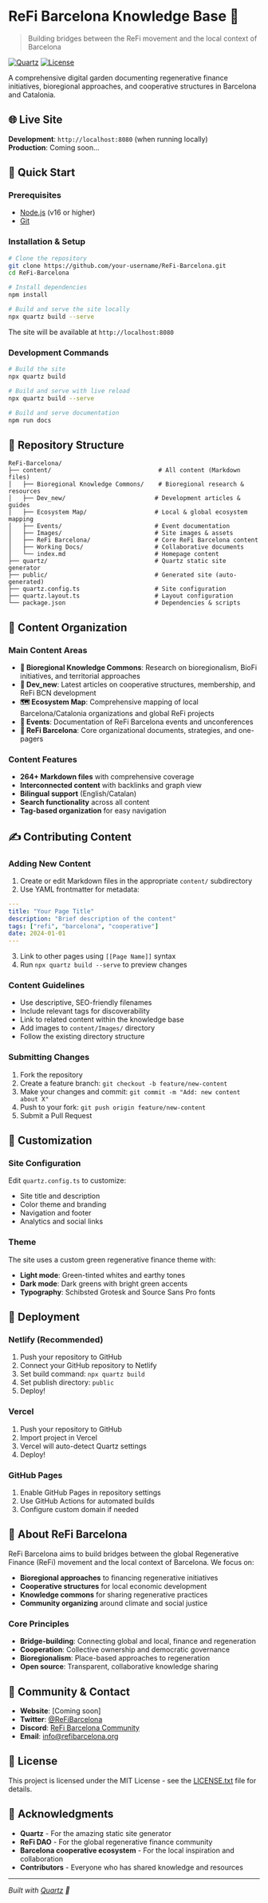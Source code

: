 # ReFi Barcelona Knowledge Base 🌱

> Building bridges between the ReFi movement and the local context of Barcelona

[![Quartz](https://img.shields.io/badge/Built%20with-Quartz-green)](https://quartz.jzhao.xyz)
[![License](https://img.shields.io/badge/License-MIT-blue.svg)](LICENSE.txt)

A comprehensive digital garden documenting regenerative finance initiatives, bioregional approaches, and cooperative structures in Barcelona and Catalonia.

## 🌐 Live Site

**Development**: `http://localhost:8080` (when running locally)  
**Production**: Coming soon...

## 🚀 Quick Start

### Prerequisites

- [Node.js](https://nodejs.org/) (v16 or higher)
- [Git](https://git-scm.com/)

### Installation & Setup

```bash
# Clone the repository
git clone https://github.com/your-username/ReFi-Barcelona.git
cd ReFi-Barcelona

# Install dependencies
npm install

# Build and serve the site locally
npx quartz build --serve
```

The site will be available at `http://localhost:8080`

### Development Commands

```bash
# Build the site
npx quartz build

# Build and serve with live reload
npx quartz build --serve

# Build and serve documentation
npm run docs
```

## 📁 Repository Structure

```
ReFi-Barcelona/
├── content/                              # All content (Markdown files)
│   ├── Bioregional Knowledge Commons/    # Bioregional research & resources
│   ├── Dev_new/                         # Development articles & guides
│   ├── Ecosystem Map/                   # Local & global ecosystem mapping
│   ├── Events/                          # Event documentation
│   ├── Images/                          # Site images & assets
│   ├── ReFi Barcelona/                  # Core ReFi Barcelona content
│   ├── Working Docs/                    # Collaborative documents
│   └── index.md                         # Homepage content
├── quartz/                              # Quartz static site generator
├── public/                              # Generated site (auto-generated)
├── quartz.config.ts                     # Site configuration
├── quartz.layout.ts                     # Layout configuration
└── package.json                         # Dependencies & scripts
```

## 📝 Content Organization

### Main Content Areas

- **🌿 Bioregional Knowledge Commons**: Research on bioregionalism, BioFi initiatives, and territorial approaches
- **🔄 Dev_new**: Latest articles on cooperative structures, membership, and ReFi BCN development
- **🗺️ Ecosystem Map**: Comprehensive mapping of local Barcelona/Catalonia organizations and global ReFi projects
- **📅 Events**: Documentation of ReFi Barcelona events and unconferences
- **🏢 ReFi Barcelona**: Core organizational documents, strategies, and one-pagers

### Content Features

- **264+ Markdown files** with comprehensive coverage
- **Interconnected content** with backlinks and graph view
- **Bilingual support** (English/Catalan)
- **Search functionality** across all content
- **Tag-based organization** for easy navigation

## ✍️ Contributing Content

### Adding New Content

1. Create or edit Markdown files in the appropriate `content/` subdirectory
2. Use YAML frontmatter for metadata:

```yaml
---
title: "Your Page Title"
description: "Brief description of the content"
tags: ["refi", "barcelona", "cooperative"]
date: 2024-01-01
---
```

3. Link to other pages using `[[Page Name]]` syntax
4. Run `npx quartz build --serve` to preview changes

### Content Guidelines

- Use descriptive, SEO-friendly filenames
- Include relevant tags for discoverability
- Link to related content within the knowledge base
- Add images to `content/Images/` directory
- Follow the existing directory structure

### Submitting Changes

1. Fork the repository
2. Create a feature branch: `git checkout -b feature/new-content`
3. Make your changes and commit: `git commit -m "Add: new content about X"`
4. Push to your fork: `git push origin feature/new-content`
5. Submit a Pull Request

## 🎨 Customization

### Site Configuration

Edit `quartz.config.ts` to customize:
- Site title and description
- Color theme and branding
- Navigation and footer
- Analytics and social links

### Theme

The site uses a custom green regenerative finance theme with:
- **Light mode**: Green-tinted whites and earthy tones
- **Dark mode**: Dark greens with bright green accents
- **Typography**: Schibsted Grotesk and Source Sans Pro fonts

## 🚀 Deployment

### Netlify (Recommended)

1. Push your repository to GitHub
2. Connect your GitHub repository to Netlify
3. Set build command: `npx quartz build`
4. Set publish directory: `public`
5. Deploy!

### Vercel

1. Push your repository to GitHub
2. Import project in Vercel
3. Vercel will auto-detect Quartz settings
4. Deploy!

### GitHub Pages

1. Enable GitHub Pages in repository settings
2. Use GitHub Actions for automated builds
3. Configure custom domain if needed

## 🌱 About ReFi Barcelona

ReFi Barcelona aims to build bridges between the global Regenerative Finance (ReFi) movement and the local context of Barcelona. We focus on:

- **Bioregional approaches** to financing regenerative initiatives
- **Cooperative structures** for local economic development
- **Knowledge commons** for sharing regenerative practices
- **Community organizing** around climate and social justice

### Core Principles

- **Bridge-building**: Connecting global and local, finance and regeneration
- **Cooperation**: Collective ownership and democratic governance
- **Bioregionalism**: Place-based approaches to regeneration
- **Open source**: Transparent, collaborative knowledge sharing

## 🤝 Community & Contact

- **Website**: [Coming soon]
- **Twitter**: [@ReFiBarcelona](https://twitter.com/ReFiBarcelona)
- **Discord**: [ReFi Barcelona Community](https://discord.gg/refibarcelona)
- **Email**: info@refibarcelona.org

## 📄 License

This project is licensed under the MIT License - see the [LICENSE.txt](LICENSE.txt) file for details.

## 🙏 Acknowledgments

- **Quartz** - For the amazing static site generator
- **ReFi DAO** - For the global regenerative finance community
- **Barcelona cooperative ecosystem** - For the local inspiration and collaboration
- **Contributors** - Everyone who has shared knowledge and resources

---

*Built with [Quartz](https://quartz.jzhao.xyz) 🌱*